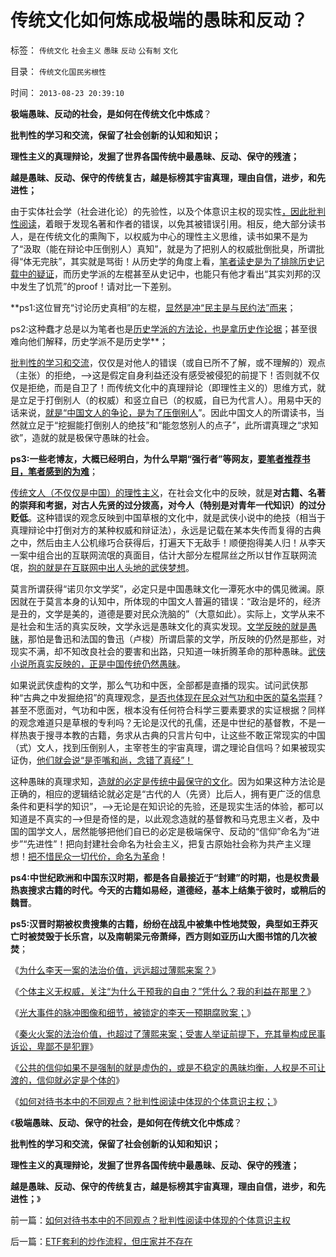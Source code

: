 # 传统文化如何炼成极端的愚昧和反动？

标签： `传统文化` `社会主义` `愚昧` `反动` `公有制` `文化` 

目录： `传统文化国民劣根性`

时间： `2013-08-23 20:39:10`

**极端愚昧、反动的社会，是如何在传统文化中炼成**？

**批判性的学习和交流，保留了社会创新的认知和知识；**

**理性主义的真理辩论，发掘了世界各国传统中最愚昧、反动、保守的残渣；**

**越是愚昧、反动、保守的传统复古，越是标榜其宇宙真理，理由自信，进步，和先进性；**



由于实体社会学（社会进化论）的先验性，以及个体意识主权的现实性[，因此批判性阅读](../../../2009/7/16/批判性读书比虔诚阅经收获大.md)，着眼于发现名著和作者的错误，以免其被错误引用。相反，绝大部分读书人，是在传统文化的熏陶下，以权威为中心的理性主义思维，读书如果不是为了“汲取（能在辩论中压倒别人）真知”，就是为了把别人的权威批倒批臭，所谓批得“体无完肤”，其实就是骂街！从历史学的角度上看，[笔者读史是为了排除历史记载中的疑证](../../../2013/2/13/历史有“借古喻今”的现实权威吗？.md)，而历史学派的左棍甚至从史记中，也能只有他才看出“其实刘邦的汉中发生了饥荒”的proof！请对比一下差别。

**ps1:这位冒充“讨论历史真相”的左棍，[显然是冲“民主是与民约法”而来](../../../2007/9/30/民主就是与民约法；法律并不是道德的上层建筑.md)；

ps2:这种蠢才总是以为笔者也是[历史学派的方法论，也是拿历史作论据](../../../2011/2/14/德国历史学派和《历史决定论的贫困》.md)；甚至很难向他们解释，历史学派不是历史学**；

[批判性的学习和交流](../../../2009/7/16/世界好书都有一个共同的特点.md)，仅仅是对他人的错误（或自已所不了解，或不理解的）观点（主张）的拒绝，——>这是假定自身利益还没有感受被侵犯的前提下！否则就不仅仅是拒绝，而是自卫了！而传统文化中的真理辩论（即理性主义的）思维方式，就是立足于打倒别人（的权威）和竖立自已（的权威，自已为代言人）。用易中天的话来说，[就是“中国文人的争论，是为了压倒别人](../../../2010/2/3/“斗争哲学”取代“务实合作”的传统文化.md)”。因此中国文人的所谓读书，当然就立足于“挖掘能打倒别人的绝技”和“能忽悠别人的点子”，此所谓真理之“求知欲”，造就的就是极保守愚昧的社会。

**ps3:一些老博友，大概已经明白，为什么早期“强行者”等网友，[要笔者推荐书目，笔者感到的为难](../../../2009/5/24/大学无书：读对书，不如会读书.md)**；

[传统文人（不仅仅是中国）的理性主义](../../../2010/6/22/中国仍是一个理性主义的社会.md)，在社会文化中的反映，就是**对古籍、名著的崇拜和考据，对古人先贤的过分拨高，对今人（特别是对青年一代知识）的过分贬低**。这种错误的观念反映到中国草根的文化中，就是武侠小说中的绝技（相当于真理辩论中打倒对方的某种权威和辩证法），永远是记载在某本失传而复得的古典之中，然后由主人公机缘巧合获得后，打遍天下无敌手！顺便抱得美人归！从李天一案中组合出的互联网流氓的真面目，估计大部分左棍屌丝之所以甘作互联网流氓，[抱的就是在互联网中出人头地的武侠梦想](../../../2013/8/16/从李天一的水军到批斗大会中的左棍，复原互联网流氓全貌.md)。

莫言所谓获得“诺贝尔文学奖”，必定只是中国愚昧文化一潭死水中的偶见微澜。原因就在于莫言本身的认知中，所体现的中国文人普遍的错误：“政治是坏的，经济是丑的，文学是美的，道德是要对民众洗脑的”（大意如此）。实际上，文学从来不是社会和生活的真实反映，文学永远是愚昧文化的真实发现。[文学反映的就是愚昧](../../../2009/12/8/加强国防不能依靠文学创作.md)，那怕是鲁迅和法国的鲁迅（卢梭）所谓启蒙的文学，所反映的仍然是那些，对现实不满，却不知改良社会的要害和出路，只知道一味折腾革命的那种愚昧。[武侠小说所真实反映的，正是中国传统仍然愚昧](../../../2010/4/19/“秘闻秘籍决定论”唯心历史和现实观体现的“国民文化.md)。

如果说武侠虚构的文学，那么气功和中医，全部都是直播的现实。试问武侠那种“古典之中发掘绝招”的真理观念，[是否也体现在民众对气功和中医的莫名崇拜](../../../2013/5/3/软件工程分析“中医与公办医疗”的“通往奴役之路”.md)？甚至不愿面对，气功和中医，根本没有任何符合科学三要素要求的实证根据？同样的观念难道只是草根的专利吗？无论是汉代的孔儒，还是中世纪的基督教，不是一样热衷于搜寻本教的古籍，务求从古典的只言片句中，让这些不敢正常现实的中国（式）文人，找到压倒别人，主宰苍生的宇宙真理，谓之理论自信吗？如果被现实证伪，[他们就会说“是歪嘴和尚，念错了真经”！](../../../2009/7/9/中国谁人不懂马列.md)

这种愚昧的真理求知，[造就的必定是传统中最保守的文化](../../../2009/5/15/热爱传统文化还是仇视中国文化？.md)。因为如果这种方法论是正确的，相应的逻辑结论就必定是“古代的人（先贤）比后人，拥有更广泛的信息条件和更科学的知识”，——>无论是在知识论的先验，还是现实生活的体验，都可以知道是不真实的——>但是奇怪的是，以此观念造就的基督教和马克思主义者，及中国的国学文人，居然能够把他们自已的必定是极端保守、反动的“信仰”命名为“进步”“先进性”！把向封建社会命名为社会主义，把复古原始社会称为共产主义理想！[把不惜民众一切代价，命名为革命](../../../2012/2/9/为什么郑民生屠幼会得到革命分子的广泛同情？.md)！

**ps4:中世纪欧洲和中国东汉时期，都是各自最接近于“封建”的时期，也是权贵最热衷搜求古籍的时代。今天的古籍如易经，道德经，基本上结集于彼时，或稍后的魏晋**。

**ps5:汉晋时期被权贵搜集的古籍，纷纷在战乱中被集中性地焚毁，典型如王莽灭亡时被焚毁于长乐宫，以及南朝梁元帝萧绎，西方则如亚历山大图书馆的几次被焚**；

《[为什么李天一案的法治价值，远远超过薄熙来案？](../../../2013/8/21/李天一案的法治价值，远远超过薄熙来案.md)》

《[个体主义无权威，关注“为什么干预我的自由？”凭什么？我的利益在那里？](../../../2013/8/21/很不够社会主义的习惯法，杀人不眨眼的美国佬精神.md)》

《[光大事件的脉冲图像和细节，被锁定的李天一预期腐败案；](../../../2013/8/21/光大事件的脉冲图像和细节，被锁定的李天一案的预期司法腐败.md)》

《[秦火火案的法治价值，也超过了薄熙来案；受害人举证前提下，充其量构成民事诉讼，卑鄙不是犯罪](../../../2013/8/22/卑鄙不是犯罪，秦火火案中不存在具体受害人.md)》

《[公共的信仰如果不是强制的就是虚伪的，或是不稳定的愚昧均衡，人权是不可让渡的，信仰就必定是个体的](../../../2013/8/23/人权是不可让渡的，信仰就必定是个体的.md)》

《[如何对待书本中的不同观点？批判性阅读中体现的个体意识主权；](../../../2013/8/23/如何对待书本中的不同观点？批判性阅读中体现的个体意识主权.md)》

《**极端愚昧、反动、保守的社会，是如何在传统文化中炼成**？

**批判性的学习和交流，保留了社会创新的认知和知识；**

**理性主义的真理辩论，发掘了世界各国传统中最愚昧、反动、保守的残渣；**

**越是愚昧、反动、保守的传统复古，越是标榜其宇宙真理，理由自信，进步，和先进性；**》



前一篇：[如何对待书本中的不同观点？批判性阅读中体现的个体意识主权](../../../2013/8/23/如何对待书本中的不同观点？批判性阅读中体现的个体意识主权.md)

后一篇：[ETF套利的炒作流程，但庄家并不存在](../../../2013/8/23/ETF套利的炒作流程，但庄家并不存在.md)